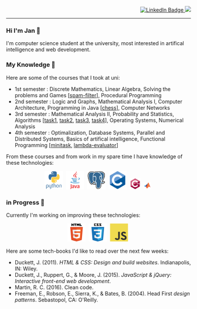 <div id="badges" align="right">
  <a href="https://www.linkedin.com/in/jan-kr%C3%A1tk%C3%BD-84a145194/">
    <img src="https://img.shields.io/badge/LinkedIn-blue?style=for-the-badge&logo=linkedin&logoColor=white" alt="LinkedIn Badge"/>
  </a>
  <a href="mailto:kratkyjan244@gmail.com">
    <img src="https://img.shields.io/badge/Gmail-red?logo=gmail&logoColor=white&style=for-the-badge"/>
  </a>
</div>

<hr />

### Hi I'm Jan :wave:

I'm computer science student at the university, most interested in artifical intelligence and web development.

### My Knowledge :book:

Here are some of the courses that I took at uni:  

<ul>
  <li>1st semester : Discrete Mathematics, Linear Algebra, Solving the problems and Games [<a href="https://github.com/theChopix/spam-filter">spam-filter</a>], Procedural Programming </li>
  <li>2nd semester : Logic and Graphs, Mathematical Analysis I, Computer Architecture, Programming in Java [<a href="https://github.com/theChopix/chess">chess</a>], Computer Networks</li>
  <li>3rd semester : Mathematical Analysis II, Probability and Statistics, Algorithms [<a href="https://github.com/theChopix/algorithms_task1">task1</a>, <a href="https://github.com/theChopix/algorithms_task2">task2</a>, <a href="https://github.com/theChopix/algorithms_task3">task3</a>, <a href="https://github.com/theChopix/algorithms_task4">task4</a>], Operating Systems, Numerical Analysis</li>
  <li>4th semester : Optimalization, Database Systems, Parallel and Distributed Systems, Basics of artifical intelligence, Functional Programming [<a href="https://github.com/theChopix/functional_programming_minitask">minitask</a>, <a href="https://github.com/theChopix/Lambda-Evaluator">lambda-evaluator</a>]</li>
</ul>

From these courses and from work in my spare time I have knowledge of these technologies:

<div align="center">
  <img src="https://github.com/devicons/devicon/blob/master/icons/python/python-original-wordmark.svg" title="Python" alt="Python" width="50" height="50"/>&nbsp;
  <img src="https://github.com/devicons/devicon/blob/master/icons/java/java-original-wordmark.svg" title="Java" alt="Java" width="50" height="50"/>&nbsp;
  <img src="https://github.com/devicons/devicon/blob/master/icons/postgresql/postgresql-original.svg" title="Postgresql" alt="Postgresql" width="50" height="50"/>&nbsp;
  <img src="https://github.com/devicons/devicon/blob/master/icons/c/c-original.svg" title="C" alt="C" width="50" height="50"/>&nbsp;
  <img src="https://github.com/devicons/devicon/blob/master/icons/cplusplus/cplusplus-original.svg" title="C++" alt="C++" width="30" height="30"/>&nbsp;
  <img src="https://github.com/devicons/devicon/blob/master/icons/matlab/matlab-original.svg" title="Matlab" alt="Matlab" width="20" height="20"/>&nbsp;
</div>

### in Progress :telescope:

Currently I'm working on improving these technologies: 

<div align="center">
  <img src="https://github.com/devicons/devicon/blob/master/icons/html5/html5-original-wordmark.svg" title="html5" alt="html5" width="50" height="50"/>&nbsp;
  <img src="https://github.com/devicons/devicon/blob/master/icons/css3/css3-original-wordmark.svg" title="css3" alt="css3" width="50" height="50"/>&nbsp;
  <img src="https://github.com/devicons/devicon/blob/master/icons/javascript/javascript-original.svg" title="Javascript" alt="Javascript" width="50" height="50"/>&nbsp;
</div>

Here are some tech-books I'd like to read over the next few weeks:

 - Duckett, J. (2011). <i>HTML & CSS: Design and build websites</i>. Indianapolis, IN: Wiley.
 - Duckett, J., Ruppert, G., & Moore, J. (2015). <i>JavaScript & jQuery: Interactive front-end web development</i>.
 - Martin, R. C. (2016). Clean code.
 - Freeman, E., Robson, E., Sierra, K., & Bates, B. (2004). Head First <i>design patterns</i>. Sebastopol, CA: O'Reilly.










<!--
**theChopix/theChopix** is a ✨ _special_ ✨ repository because its `README.md` (this file) appears on your GitHub profile.

Here are some ideas to get you started:

- 🔭 I’m currently working on ...
- 🌱 I’m currently learning ...
- 👯 I’m looking to collaborate on ...
- 🤔 I’m looking for help with ...
- 💬 Ask me about ...
- 📫 How to reach me: ...
- 😄 Pronouns: ...
- ⚡ Fun fact: ...
-->
